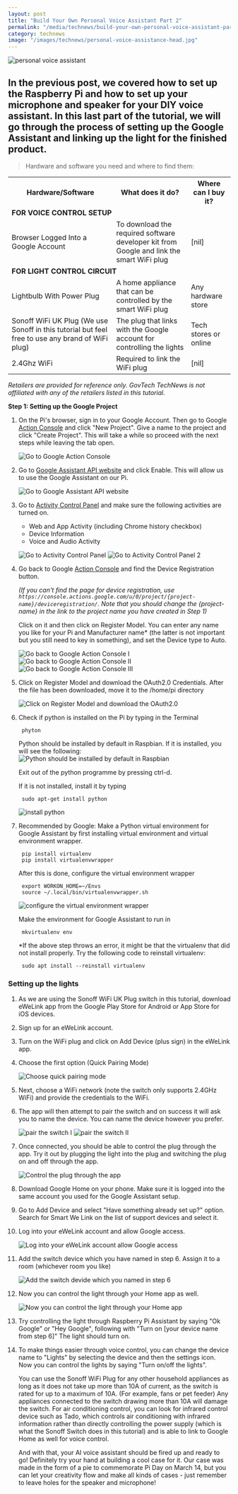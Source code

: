 ```yaml
---
layout: post
title: "Build Your Own Personal Voice Assistant Part 2"
permalink: "/media/technews/build-your-own-personal-voice-assistant-part2"
category: technews
image: "/images/technews/personal-voice-assistance-head.jpg"
---
```


![personal voice assistant](/images/technews/personal-voice-assistance-head.jpg)


In the previous post, we covered how to set up the Raspberry Pi and how to set up your microphone and speaker for your DIY voice assistant. In this last part of the tutorial, we will go through the process of setting up the Google Assistant and linking up the light for the finished product. 
---

> Hardware and software you need and where to find them:
   
 
 <table class="table-h">
  <tr>
    <!-- <th>TRANS Lab</th> -->
    <th>Hardware/Software</th>
    <th>What does it do?</th>
    <th>Where can I buy it?</th>
  </tr>
  <tr>
	  <td colspan="3"><b>FOR VOICE CONTROL SETUP</b></td>
  </tr>	
  <tr>
    <!-- <td colspan="3">TRANS Lab: A*STAR</td> -->
    <td>Browser Logged Into a Google Account</td>
    <td>To download the required software developer kit from Google and link the smart WiFi plug</td>
    <td>[nil]</td>
  </tr>
  <tr>
	  <td colspan="3"> <b>FOR LIGHT CONTROL CIRCUIT</b></td>
  </tr>	
  <tr>
    <!-- <td rowspan="5">NTU</td> -->
    <td>Lightbulb With Power Plug</td>
    <td>A home appliance that can be controlled by the smart WiFi plug</td>
    <td>Any hardware store</td>
  </tr> 
   <tr>
    <td>Sonoff WiFi UK Plug (We use Sonoff in this tutorial but feel free to use any brand of WiFi plug)</td>
    <td>The plug that links with the Google account for controlling the lights</td>
    <td>Tech stores or online</td>
  </tr> 
  <tr>
    <td>2.4Ghz WiFi</td>
    <td>Required to link the WiFi plug</td>
    <td>[nil]</td>
  </tr>
</table>
 
*Retailers are provided for reference only. GovTech TechNews is not affiliated with any of the retailers listed in this tutorial.*
<br>

**Step 1: Setting up the Google Project**

1. On the Pi's browser, sign in to your Google Account. Then go to Google [Action Console](https://console.actions.google.com/) and click "New Project". Give a name to the project and click "Create Project". This will take a while so proceed with the next steps while leaving the tab open. 

    ![Go to Google Action Console](/images/technews/1pi.png)

2. Go to [Google Assistant API website](https://console.developers.google.com/apis/api/embeddedassistant.googleapis.com/overview?pli=1) and click Enable. This will allow us to use the Google Assistant on our Pi.

    ![Go to Google Assistant API website](/images/technews/2pi.png)

3. Go to [Activity Control Panel](https://myaccount.google.com/activitycontrols?pli=1) and make sure the following activities are turned on.
    * Web and App Activity (including Chrome history checkbox)
    * Device Information
    * Voice and Audio Activity

    ![Go to Activity Control Panel](/images/technews/3pi.png)
    ![Go to Activity Control Panel 2](/images/technews/4pi.png)

4. Go back to Google [Action Console](https://console.actions.google.com) and find the Device Registration button.

    *(If you can't find the page for device registration, use `https://console.actions.google.com/u/0/project/{project-name}/deviceregistration/`. Note that you should change the {project-name} in the link to the project name you have created in Step 1)*

    Click on it and then click on Register Model. You can enter any name you like for your Pi and Manufacturer name* (the latter is not important but you still need to key in something), and set the Device type to Auto.

    ![Go back to Google Action Console I](/images/technews/5pi.png)
    ![Go back to Google Action Console II](/images/technews/6pi.png)
    ![Go back to Google Action Console III](/images/technews/7pi.png)

5. Click on Register Model and download the OAuth2.0 Credentials. After the file has been downloaded, move it to the /home/pi directory

    ![Click on Register Model and download the OAuth2.0](/images/technews/8pi.png)

6. Check if python is installed on the Pi by typing in the Terminal

		phyton
		
    Python should be installed by default in Raspbian. If it is installed, you will see the following:
    ![Python should be installed by default in Raspbian](/images/technews/23pi.png)

    Exit out of the python programme by pressing ctrl-d.<br>

    If it is not installed, install it by typing

		sudo apt-get install python

    ![install python](/images/technews/personal-voice-assistant1.jpg)

7. Recommended by Google: Make a Python virtual environment for Google Assistant by first installing virtual environment and virtual environment wrapper.

		pip install virtualenv
		pip install virtualenvwrapper

    After this is done, configure the virtual environment wrapper

		export WORKON_HOME=~/Envs
		source ~/.local/bin/virtualenvwrapper.sh
		
    ![configure the virtual environment wrapper](/images/technews/10pi.png)

    Make the environment for Google Assistant to run in
 
		mkvirtualenv env
    *If the above step throws an error, it might be that the virtualenv that did not install properly. Try the following code to reinstall virtualenv:


		sudo apt install --reinstall virtualenv

### Setting up the lights ###

1. As we are using the Sonoff WiFi UK Plug switch in this tutorial, download eWeLink app from the Google Play Store for Android or App Store for iOS devices. 
2. Sign up for an eWeLink account.
3. Turn on the WiFi plug and click on Add Device (plus sign) in the eWeLink app.

4. Choose the first option (Quick Pairing Mode)

    ![Choose quick pairing mode](/images/technews/15pi.jpg)

5. Next, choose a WiFi network (note the switch only supports 2.4GHz WiFi) and provide the credentials to the WiFi.
6. The app will then attempt to pair the switch and on success it will ask you to name the device. You can name the device however you prefer.

    ![pair the switch I](/images/technews/16pi.jpg)
    ![pair the switch II](/images/technews/17pi.jpg)


7. Once connected, you should be able to control the plug through the app. Try it out by plugging the light into the plug and switching the plug on and off through the app. 

    ![Control the plug through the app](/images/technews/18pi.jpg)

8. Download Google Home on your phone. Make sure it is logged into the same account you used for the Google Assistant setup.

9. Go to Add Device and select "Have something already set up?" option. Search for Smart We Link on the list of support devices and select it.

10. Log into your eWeLink account and allow Google access.

    ![Log into your eWeLink account allow Google access](/images/technews/20pi.jpg)

11. Add the switch device which you have named in step 6. Assign it to a room (whichever room you like)

    ![Add the switch devide which you named in step 6](/images/technews/21pi.jpg)

12. Now you can control the light through your Home app as well.

    ![Now you can control the light through your Home app](/images/technews/22pi.jpg)

13. Try controlling the light through Raspberry Pi Assistant by saying "Ok Google" or "Hey Google", following with "Turn on [your device name from step 6]" The light should turn on. 

14. To make things easier through voice control, you can change the device name to "Lights" by selecting the device and then the settings icon. Now you can control the lights by saying "Turn on/off the lights".

    You can use the Sonoff WiFi Plug for any other household appliances as long as it does not take up more than 10A of current, as the switch is rated for up to a maximum of 10A. (For example, fans or pet feeder) Any appliances connected to the switch drawing more than 10A will damage the switch. For air conditioning control, you can look for infrared control device such as Tado, which controls air conditioning with infrared information rather than directly controlling the power supply (which is what the Sonoff Switch does in this tutorial) and is able to link to Google Home as well for voice control.

    And with that, your AI voice assistant should be fired up and ready to go! Definitely try your hand at building a cool case for it. Our case was made in the form of a pie to commemorate Pi Day on March 14, but you can let your creativity flow and make all kinds of cases - just remember to leave holes for the speaker and microphone!

